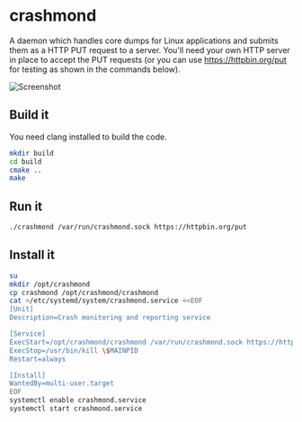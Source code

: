 # crashmond

A daemon which handles core dumps for Linux applications and submits them as a HTTP PUT request to a server.  You'll need your own HTTP server in place to accept the PUT requests (or you can use https://httpbin.org/put for testing as shown in the commands below).

![Screenshot](http://i.imgur.com/vx9NqRI.png)

## Build it

You need clang installed to build the code.

```bash
mkdir build
cd build
cmake ..
make
```

## Run it

```bash
./crashmond /var/run/crashmond.sock https://httpbin.org/put
```

## Install it

```bash
su
mkdir /opt/crashmond
cp crashmond /opt/crashmond/crashmond
cat >/etc/systemd/system/crashmond.service <<EOF
[Unit]
Description=Crash monitoring and reporting service

[Service]
ExecStart=/opt/crashmond/crashmond /var/run/crashmond.sock https://httpbin.org/put
ExecStop=/usr/bin/kill \$MAINPID
Restart=always

[Install]
WantedBy=multi-user.target
EOF
systemctl enable crashmond.service
systemctl start crashmond.service
```
